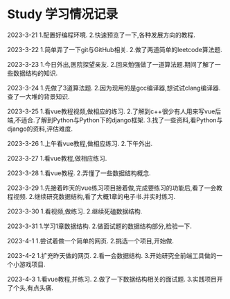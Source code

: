# Study 学习情况记录
2023-3-21
1.配置好编程环境.
2.快速预览了一下,各种发展方向的教程.

2023-3-22
1.简单弄了一下git与GitHub相关.
2.做了两道简单的leetcode算法题.

2023-3-23
1.今日外出,医院探望亲友.
2.回来勉强做了一道算法题.期间了解了一些数据结构的知识.

2023-3-24
1.先做了3道算法题.
2.因为现用的是gcc编译器,想试试clang编译器.查了一大堆的背景知识.

2023-3-25
1.看vue教程视频,做相应的练习.
2.了解到c++很少有人用来写vue后端,不适合.了解到Python与Python下的django框架.
3.找了一些资料,看Python与django的资料,评估难度.

2023-3-26
1.上午看vue教程,做相应练习.
2.下午外出.

2023-3-27
1.看vue教程,做相应练习.

2023-3-28
1.看vue教程.
2.弄懂了一些数据结构概念.

2023-3-29
1.先接着昨天的vue练习项目接着做,完成要练习的功能后,看了一会教程视频.
2.继续研究数据结构,看了大概1章的电子书.并实时练习.

2023-3-30
1.看视频,做练习.
2.继续死磕数据结构.

2023-3-31
1.学习1章数据结构.
2.做面试题的数据结构部分,检验一下.

2023-4-1
1.尝试着做一个简单的网页.
2.挑选一个项目,开始做.

2023-4-2
1.扩充昨天做的网页.
2.看一会数据结构.
3.开始研究全前端工具做的一个小游戏项目.

2023-4-3
1.看vue教程,并练习.
2.做了一下数据结构相关的面试题.
3.实践项目开了个头,有点头痛.
